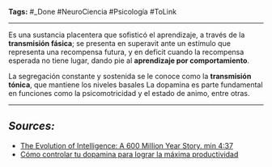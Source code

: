 **Tags:** #_Done 
#NeuroCiencia #Psicología #ToLink 
- - -
Es una sustancia placentera que sofisticó el aprendizaje, a través de la **transmisión fásica**; se presenta en superavit ante un estímulo que representa una recompensa futura, y en deficit cuando la recompensa esperada no tiene lugar, dando pie al **aprendizaje por comportamiento**.

La segregación constante y sostenida se le conoce como la **transmisión tónica**, que mantiene los niveles basales
La dopamina es parte fundamental en funciones como la psicomotricidad y el estado de animo, entre otras. 
- - - 
## ***Sources:***
- [The Evolution of Intelligence: A 600 Million Year Story. min 4:37](https://www.youtube.com/watch?v=5EcQ1IcEMFQ&list=WL&index=56&t=58s)
- [Cómo controlar tu dopamina para lograr la máxima productividad](https://www.youtube.com/watch?v=tjjqyiHczcc)